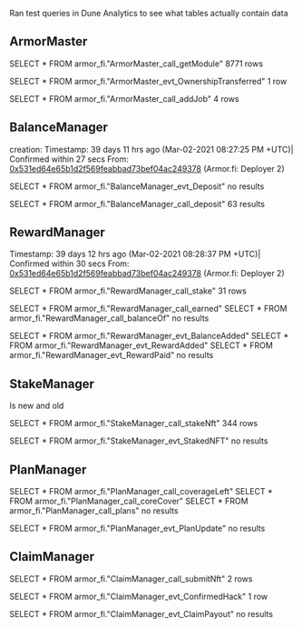 Ran test queries in Dune Analytics to see what tables actually contain data

## ArmorMaster

SELECT * FROM armor_fi."ArmorMaster_call_getModule"
8771 rows

SELECT * FROM armor_fi."ArmorMaster_evt_OwnershipTransferred"
1 row

SELECT * FROM armor_fi."ArmorMaster_call_addJob"
 4 rows

## BalanceManager

creation:
Timestamp:
39 days 11 hrs ago (Mar-02-2021 08:27:25 PM +UTC)|  Confirmed within 27 secs
From:
[0x531ed64e65b1d2f569feabbad73bef04ac249378](https://etherscan.io/address/0x531ed64e65b1d2f569feabbad73bef04ac249378) (Armor.fi: Deployer 2) [](javascript:;)

SELECT * FROM armor_fi."BalanceManager_evt_Deposit"
no results

SELECT * FROM armor_fi."BalanceManager_call_deposit"
63 results

## RewardManager

Timestamp:
39 days 12 hrs ago (Mar-02-2021 08:28:37 PM +UTC)|  Confirmed within 30 secs
From:
[0x531ed64e65b1d2f569feabbad73bef04ac249378](https://etherscan.io/address/0x531ed64e65b1d2f569feabbad73bef04ac249378) (Armor.fi: Deployer 2) [](javascript:;)

SELECT * FROM armor_fi."RewardManager_call_stake"
31 rows

SELECT * FROM armor_fi."RewardManager_call_earned"
SELECT * FROM armor_fi."RewardManager_call_balanceOf"
no results

SELECT * FROM armor_fi."RewardManager_evt_BalanceAdded"
SELECT * FROM armor_fi."RewardManager_evt_RewardAdded"
SELECT * FROM armor_fi."RewardManager_evt_RewardPaid"
no results

## StakeManager
Is new and old

SELECT * FROM armor_fi."StakeManager_call_stakeNft"
344 rows

SELECT * FROM armor_fi."StakeManager_evt_StakedNFT"
no results

## PlanManager

SELECT * FROM armor_fi."PlanManager_call_coverageLeft"
SELECT * FROM armor_fi."PlanManager_call_coreCover"
SELECT * FROM armor_fi."PlanManager_call_plans"
no results

SELECT * FROM armor_fi."PlanManager_evt_PlanUpdate"
no results

## ClaimManager

SELECT * FROM armor_fi."ClaimManager_call_submitNft"
2 rows

SELECT * FROM armor_fi."ClaimManager_evt_ConfirmedHack"
1 row

SELECT * FROM armor_fi."ClaimManager_evt_ClaimPayout"
no results